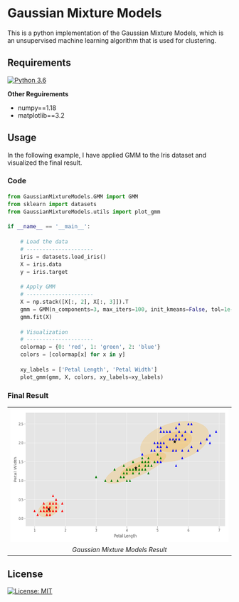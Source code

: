 # Gaussian Mixture Models

This is a python implementation of the Gaussian Mixture Models,
which is an unsupervised machine learning algorithm that is used for clustering.

## Requirements 
[![Python 3.6](https://img.shields.io/badge/python-3.6-blue.svg)](https://www.python.org/downloads/release/python-360/)

**Other Reguirements**
- numpy==1.18
- matplotlib==3.2

## Usage 
In the following example, I have applied GMM to the Iris dataset and visualized the final result.

### Code
``` python
from GaussianMixtureModels.GMM import GMM
from sklearn import datasets
from GaussianMixtureModels.utils import plot_gmm

if __name__ == '__main__':

    # Load the data
    # ---------------------
    iris = datasets.load_iris()
    X = iris.data
    y = iris.target

    # Apply GMM
    # ---------------------
    X = np.stack([X[:, 2], X[:, 3]]).T
    gmm = GMM(n_components=3, max_iters=100, init_kmeans=False, tol=1e-6)
    gmm.fit(X)

    # Visualization
    # ---------------------
    colormap = {0: 'red', 1: 'green', 2: 'blue'}
    colors = [colormap[x] for x in y]

    xy_labels = ['Petal Length', 'Petal Width']
    plot_gmm(gmm, X, colors, xy_labels=xy_labels)
```

### Final Result

<center>
  <table>
    <tr>
      <td><img src="plots/GMM_IRIS.png" with=600 height=300/></td>
    </tr>
    <tr>
      <td align="center"><em>Gaussian Mixture Models Result</em></td>
    </tr>
  </table>
</center>


## License
[![License: MIT](https://img.shields.io/badge/License-MIT-yellow.svg)](https://opensource.org/licenses/MIT)
